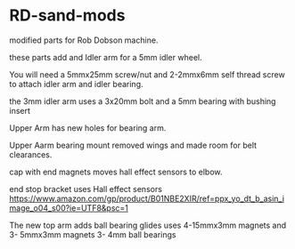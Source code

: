 # RD-sand-mods
modified parts for Rob Dobson machine.

these parts add and Idler arm for a 5mm idler wheel. 

You will need a 5mmx25mm screw/nut and 2-2mmx6mm self thread screw to attach idler arm and idler bearing.

the 3mm idler arm uses a 3x20mm bolt and a 5mm bearing with bushing insert

Upper Arm has new holes for bearing arm.

Upper Aarm bearing mount  removed wings and made room for belt clearances.

cap with end magnets moves hall effect sensors to elbow.

end stop bracket uses Hall effect sensors https://www.amazon.com/gp/product/B01NBE2XIR/ref=ppx_yo_dt_b_asin_image_o04_s00?ie=UTF8&psc=1

The new top arm adds ball bearing glides uses 4-15mmx3mm magnets and 3- 5mmx3mm magnets 3- 4mm ball bearings
